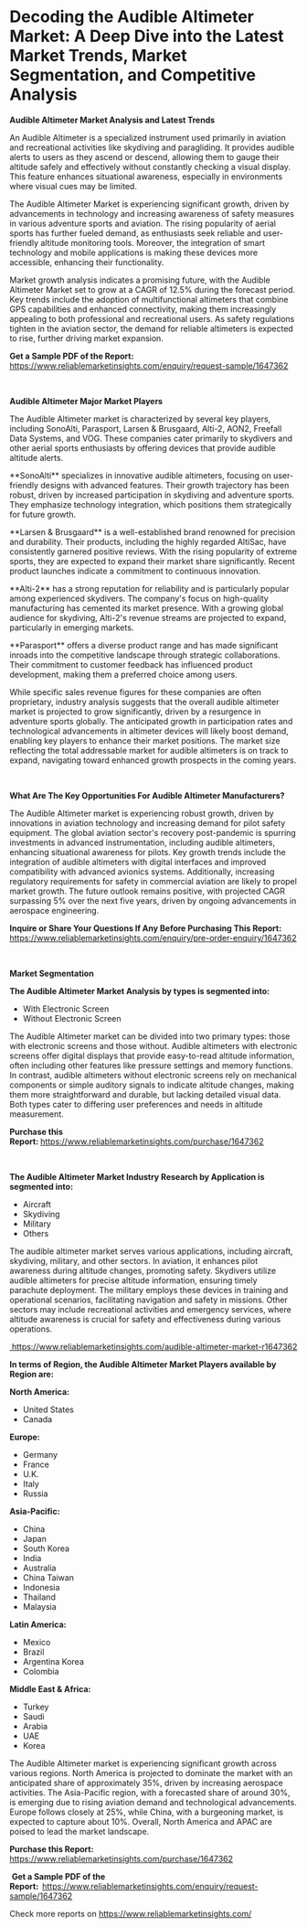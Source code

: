 <p><h1>Decoding the Audible Altimeter Market: A Deep Dive into the Latest Market Trends, Market Segmentation, and Competitive Analysis</h1></p><p><strong>Audible Altimeter Market Analysis and Latest Trends</strong></p>
<p><p>An Audible Altimeter is a specialized instrument used primarily in aviation and recreational activities like skydiving and paragliding. It provides audible alerts to users as they ascend or descend, allowing them to gauge their altitude safely and effectively without constantly checking a visual display. This feature enhances situational awareness, especially in environments where visual cues may be limited.</p><p>The Audible Altimeter Market is experiencing significant growth, driven by advancements in technology and increasing awareness of safety measures in various adventure sports and aviation. The rising popularity of aerial sports has further fueled demand, as enthusiasts seek reliable and user-friendly altitude monitoring tools. Moreover, the integration of smart technology and mobile applications is making these devices more accessible, enhancing their functionality.</p><p>Market growth analysis indicates a promising future, with the Audible Altimeter Market set to grow at a CAGR of 12.5% during the forecast period. Key trends include the adoption of multifunctional altimeters that combine GPS capabilities and enhanced connectivity, making them increasingly appealing to both professional and recreational users. As safety regulations tighten in the aviation sector, the demand for reliable altimeters is expected to rise, further driving market expansion.</p></p>
<p><strong>Get a Sample PDF of the Report:&nbsp;</strong> <a href="https://www.reliablemarketinsights.com/enquiry/request-sample/1647362?utm_campaign=3209&utm_medium=2&utm_source=Github&utm_content=ia&utm_term=10042025&utm_id=audible-altimeter">https://www.reliablemarketinsights.com/enquiry/request-sample/1647362</a></p>
<p>&nbsp;</p>
<p><strong>Audible Altimeter Major Market Players</strong></p>
<p><p>The Audible Altimeter market is characterized by several key players, including SonoAlti, Parasport, Larsen & Brusgaard, Alti-2, AON2, Freefall Data Systems, and VOG. These companies cater primarily to skydivers and other aerial sports enthusiasts by offering devices that provide audible altitude alerts.</p><p>**SonoAlti** specializes in innovative audible altimeters, focusing on user-friendly designs with advanced features. Their growth trajectory has been robust, driven by increased participation in skydiving and adventure sports. They emphasize technology integration, which positions them strategically for future growth.</p><p>**Larsen & Brusgaard** is a well-established brand renowned for precision and durability. Their products, including the highly regarded AltiSac, have consistently garnered positive reviews. With the rising popularity of extreme sports, they are expected to expand their market share significantly. Recent product launches indicate a commitment to continuous innovation.</p><p>**Alti-2** has a strong reputation for reliability and is particularly popular among experienced skydivers. The company's focus on high-quality manufacturing has cemented its market presence. With a growing global audience for skydiving, Alti-2's revenue streams are projected to expand, particularly in emerging markets.</p><p>**Parasport** offers a diverse product range and has made significant inroads into the competitive landscape through strategic collaborations. Their commitment to customer feedback has influenced product development, making them a preferred choice among users.</p><p>While specific sales revenue figures for these companies are often proprietary, industry analysis suggests that the overall audible altimeter market is projected to grow significantly, driven by a resurgence in adventure sports globally. The anticipated growth in participation rates and technological advancements in altimeter devices will likely boost demand, enabling key players to enhance their market positions. The market size reflecting the total addressable market for audible altimeters is on track to expand, navigating toward enhanced growth prospects in the coming years.</p></p>
<p>&nbsp;</p>
<p><strong>What Are The Key Opportunities For Audible Altimeter Manufacturers?</strong></p>
<p><p>The Audible Altimeter market is experiencing robust growth, driven by innovations in aviation technology and increasing demand for pilot safety equipment. The global aviation sector's recovery post-pandemic is spurring investments in advanced instrumentation, including audible altimeters, enhancing situational awareness for pilots. Key growth trends include the integration of audible altimeters with digital interfaces and improved compatibility with advanced avionics systems. Additionally, increasing regulatory requirements for safety in commercial aviation are likely to propel market growth. The future outlook remains positive, with projected CAGR surpassing 5% over the next five years, driven by ongoing advancements in aerospace engineering.</p></p>
<p><strong>Inquire or Share Your Questions If Any Before Purchasing This Report:</strong> <a href="https://www.reliablemarketinsights.com/enquiry/pre-order-enquiry/1647362?utm_campaign=3209&utm_medium=2&utm_source=Github&utm_content=ia&utm_term=10042025&utm_id=audible-altimeter">https://www.reliablemarketinsights.com/enquiry/pre-order-enquiry/1647362</a></p>
<p>&nbsp;</p>
<p><strong>Market Segmentation</strong></p>
<p><strong>The Audible Altimeter Market Analysis by types is segmented into:</strong></p>
<p><ul><li>With Electronic Screen</li><li>Without Electronic Screen</li></ul></p>
<p><p>The Audible Altimeter market can be divided into two primary types: those with electronic screens and those without. Audible altimeters with electronic screens offer digital displays that provide easy-to-read altitude information, often including other features like pressure settings and memory functions. In contrast, audible altimeters without electronic screens rely on mechanical components or simple auditory signals to indicate altitude changes, making them more straightforward and durable, but lacking detailed visual data. Both types cater to differing user preferences and needs in altitude measurement.</p></p>
<p><strong>Purchase this Report:&nbsp;</strong><a href="https://www.reliablemarketinsights.com/purchase/1647362?utm_campaign=3209&utm_medium=2&utm_source=Github&utm_content=ia&utm_term=10042025&utm_id=audible-altimeter">https://www.reliablemarketinsights.com/purchase/1647362</a></p>
<p>&nbsp;</p>
<p><strong>The Audible Altimeter Market Industry Research by Application is segmented into:</strong></p>
<p><ul><li>Aircraft</li><li>Skydiving</li><li>Military</li><li>Others</li></ul></p>
<p><p>The audible altimeter market serves various applications, including aircraft, skydiving, military, and other sectors. In aviation, it enhances pilot awareness during altitude changes, promoting safety. Skydivers utilize audible altimeters for precise altitude information, ensuring timely parachute deployment. The military employs these devices in training and operational scenarios, facilitating navigation and safety in missions. Other sectors may include recreational activities and emergency services, where altitude awareness is crucial for safety and effectiveness during various operations.</p></p>
<p><a href="https://www.reliablemarketinsights.com/audible-altimeter-market-r1647362?utm_campaign=3209&utm_medium=2&utm_source=Github&utm_content=ia&utm_term=10042025&utm_id=audible-altimeter">&nbsp;https://www.reliablemarketinsights.com/audible-altimeter-market-r1647362</a></p>
<p><strong>In terms of Region, the Audible Altimeter Market Players available by Region are:</strong></p>
<p>
    <p> <strong> North America: </strong>
        <ul>
            <li>United States</li>
            <li>Canada</li>
        </ul>
        </p> 
    <p> <strong> Europe: </strong>
        <ul>
            <li>Germany</li>
            <li>France</li>
            <li>U.K.</li>
            <li>Italy</li>
            <li>Russia</li>
        </ul>
        </p> 
    <p> <strong> Asia-Pacific: </strong>
        <ul>
            <li>China</li>
            <li>Japan</li>
            <li>South Korea</li>
            <li>India</li>
            <li>Australia</li>
            <li>China Taiwan</li>
            <li>Indonesia</li>
            <li>Thailand</li>
            <li>Malaysia</li>
        </ul>
        </p> 
    <p> <strong> Latin America: </strong>
        <ul>
            <li>Mexico</li>
            <li>Brazil</li>
            <li>Argentina Korea</li>
            <li>Colombia</li>
        </ul>
        </p> 
    <p> <strong> Middle East & Africa: </strong>
        <ul>
            <li>Turkey</li>
            <li>Saudi</li>
            <li>Arabia</li>
            <li>UAE</li>
            <li>Korea</li>
        </ul>
    </p>
    </p>
<p><p>The Audible Altimeter market is experiencing significant growth across various regions. North America is projected to dominate the market with an anticipated share of approximately 35%, driven by increasing aerospace activities. The Asia-Pacific region, with a forecasted share of around 30%, is emerging due to rising aviation demand and technological advancements. Europe follows closely at 25%, while China, with a burgeoning market, is expected to capture about 10%. Overall, North America and APAC are poised to lead the market landscape.</p></p>
<p><strong>Purchase this Report: </strong><a href="https://www.reliablemarketinsights.com/purchase/1647362?utm_campaign=3209&utm_medium=2&utm_source=Github&utm_content=ia&utm_term=10042025&utm_id=audible-altimeter">https://www.reliablemarketinsights.com/purchase/1647362</a></p>
<p>&nbsp;<strong>Get a Sample PDF of the Report:&nbsp;&nbsp;</strong><a href="https://www.reliablemarketinsights.com/enquiry/request-sample/1647362?utm_campaign=3209&utm_medium=2&utm_source=Github&utm_content=ia&utm_term=10042025&utm_id=audible-altimeter">https://www.reliablemarketinsights.com/enquiry/request-sample/1647362</a></p>
<p><strong></strong></p>
<p>Check more reports on <a href="https://www.reliablemarketinsights.com/?utm_campaign=3209&utm_medium=2&utm_source=Github&utm_content=ia&utm_term=10042025&utm_id=audible-altimeter">https://www.reliablemarketinsights.com/</a></p>